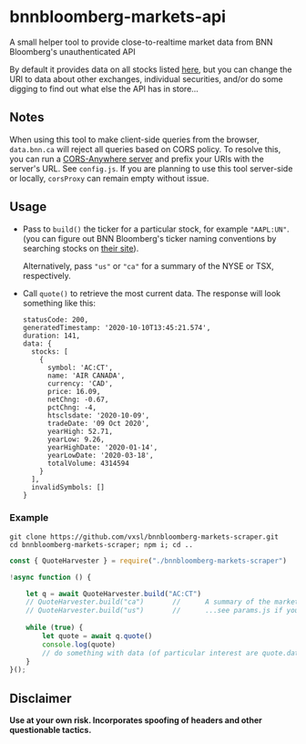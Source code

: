 # bnnbloomberg-markets-api

A small helper tool to provide close-to-realtime market data from BNN Bloomberg's unauthenticated API 

By default it provides data on all stocks listed [here](https://www.bnnbloomberg.ca/markets), but you can change the URI to data about other exchanges, individual securities, and/or do some digging to find out what else the API has in store...

## Notes

When using this tool to make client-side queries from the browser, ```data.bnn.ca``` will reject all queries based on CORS policy. To resolve this, you can run a [CORS-Anywhere server](https://github.com/Rob--W/cors-anywhere) and prefix your URIs with the server's URL. See ```config.js```. If you are planning to use this tool server-side or locally, `corsProxy` can remain empty without issue.

## Usage

* Pass to ```build()``` the ticker for a particular stock, for example ```"AAPL:UN"```. (you can figure out BNN Bloomberg's ticker naming conventions by searching stocks on [their site](https://www.bnnbloomberg.ca/stock/AAPL:UN)).

  Alternatively, pass ```"us"``` or ```"ca"``` for a summary of the NYSE or TSX, respectively.

* Call ```quote()``` to retrieve the most current data. The response will look something like this:

  ```
  statusCode: 200,
  generatedTimestamp: '2020-10-10T13:45:21.574',
  duration: 141,
  data: {
    stocks: [
      {
        symbol: 'AC:CT',
        name: 'AIR CANADA',
        currency: 'CAD',
        price: 16.09,
        netChng: -0.67,
        pctChng: -4,
        htsclsdate: '2020-10-09',
        tradeDate: '09 Oct 2020',
        yearHigh: 52.71,
        yearLow: 9.26,
        yearHighDate: '2020-01-14',
        yearLowDate: '2020-03-18',
        totalVolume: 4314594
      }
    ],
    invalidSymbols: []
  }
  ```

### Example 

```
git clone https://github.com/vxsl/bnnbloomberg-markets-scraper.git
cd bnnbloomberg-markets-scraper; npm i; cd ..
```

```javascript
const { QuoteHarvester } = require("./bnnbloomberg-markets-scraper")

!async function () {    

    let q = await QuoteHarvester.build("AC:CT")
    // QuoteHarvester.build("ca")       //      A summary of the market (Canada or US) is also possible.
    // QuoteHarvester.build("us")       //      ...see params.js if you wish to look into it further.
    
    while (true) {        
        let quote = await q.quote()
        console.log(quote)
        // do something with data (of particular interest are quote.data and quote.generatedTimestamp)
    }
}();
```

## Disclaimer
**Use at your own risk. Incorporates spoofing of headers and other questionable tactics.**
